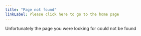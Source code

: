 ```yaml
---
title: "Page not found"
linkLabel: Please click here to go to the home page
---
```


Unfortunately the page you were looking for could not be found
